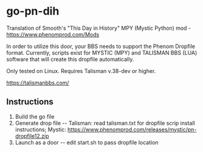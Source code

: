 # go-pn-dih
Translation of Smooth's "This Day in History" MPY (Mystic Python) mod - https://www.phenomprod.com/Mods

In order to utilize this door, your BBS needs to support the Phenom Dropfile format. 
Currently, scripts exist for MYSTIC (MPY) and TALISMAN BBS (LUA) software that will create this dropfile automatically.

Only tested on Linux. Requires Talisman v.38-dev or higher.

https://talismanbbs.com/

## Instructions

1. Build the go file
2. Generate drop file -- Talisman: read talisman.txt for dropfile scrip install instructions; Mystic: https://www.phenomprod.com/releases/mystic/pn-dropfile12.zip
4. Launch as a door -- edit start.sh to pass dropfile location
